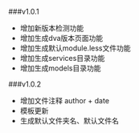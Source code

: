 ###v1.0.1

- 增加新版本检测功能
- 增加生成dva版本页面功能
- 增加生成默认module.less文件功能
- 增加生成services目录功能
- 增加生成models目录功能

###v1.0.2

- 增加文件注释 author + date
- 模板更新
- 生成默认文件夹名、默认文件名